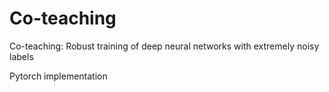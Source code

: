 # Co-teaching
Co-teaching: Robust training of deep neural networks with extremely noisy labels

Pytorch implementation
